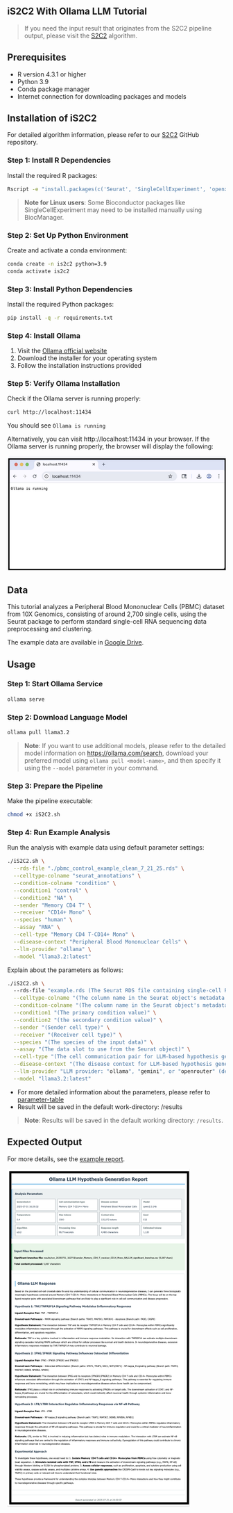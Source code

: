## iS2C2 With Ollama LLM Tutorial
>If you need the input result that originates from the S2C2 pipeline output, please visit the [S2C2](https://github.com/methodistsmab/S2C2) algorithm.

## Prerequisites
- R version 4.3.1 or higher
- Python 3.9
- Conda package manager
- Internet connection for downloading packages and models

## Installation of iS2C2

For detailed algorithm information, please refer to our [S2C2](https://github.com/methodistsmab/S2C2) GitHub repository.

### Step 1: Install R Dependencies
Install the required R packages:

```bash
Rscript -e "install.packages(c('Seurat', 'SingleCellExperiment', 'openxlsx', 'optparse', 'presto', 'jsonlite', 'DescTools', 'plyr', 'dplyr', 'homologene', 'ggplot2', 'reshape2', 'stringr'), repos='https://cran.rstudio.com/')"
```

> **Note for Linux users**: Some Bioconductor packages like SingleCellExperiment may need to be installed manually using BiocManager.

### Step 2: Set Up Python Environment
Create and activate a conda environment:

```bash
conda create -n is2c2 python=3.9
conda activate is2c2
```

### Step 3: Install Python Dependencies
Install the required Python packages:

```bash
pip install -q -r requirements.txt
```

### Step 4: Install Ollama
1. Visit the [Ollama official website](https://ollama.com/download)
2. Download the installer for your operating system
3. Follow the installation instructions provided

### Step 5: Verify Ollama Installation
Check if the Ollama server is running properly:

```bash
curl http://localhost:11434
```

You should see `Ollama is running`

Alternatively, you can visit http://localhost:11434 in your browser. If the Ollama server is running properly, the browser will display the following:

![ollama](/screenshots/ollama-success.png)

## Data
This tutorial analyzes a Peripheral Blood Mononuclear Cells (PBMC) dataset from 10X Genomics, consisting of around 2,700 single cells, using the Seurat package to perform standard single-cell RNA sequencing data preprocessing and clustering.

The example data are available in [Google Drive](https://drive.google.com/file/d/1Ejcch9g5_kcj-0iJnIPnU5s9LmlGEUx8/view?usp=share_link).

## Usage

### Step 1: Start Ollama Service

```bash
ollama serve
```

### Step 2: Download Language Model

```bash
ollama pull llama3.2
```

> **Note**: If you want to use additional models, please refer to the detailed model information on https://ollama.com/search, download your preferred model using `ollama pull <model-name>`, and then specify it using the `--model` parameter in your command.

### Step 3: Prepare the Pipeline
Make the pipeline executable:

```bash
chmod +x iS2C2.sh
```

### Step 4: Run Example Analysis
Run the analysis with example data using default parameter settings:

```bash
./iS2C2.sh \
  --rds-file "./pbmc_control_example_clean_7_21_25.rds" \
  --celltype-colname "seurat_annotations" \
  --condition-colname "condition" \
  --condition1 "control" \
  --condition2 "NA" \
  --sender "Memory CD4 T" \
  --receiver "CD14+ Mono" \
  --species "human" \
  --assay "RNA" \
  --cell-type "Memory CD4 T-CD14+ Mono" \
  --disease-context "Peripheral Blood Mononuclear Cells" \
  --llm-provider "ollama" \
  --model "llama3.2:latest" 
```

Explain about the parameters as follows: 

```bash
./iS2C2.sh \  
  --rds-file "example.rds (The Seurat RDS file containing single-cell RNA sequencing data)" \
  --celltype-colname "(The column name in the Seurat object's metadata that contains the cell type annotations)" \
  --condition-colname "(The column name in the Seurat object's metadata that contains the experimental condition or phenotype labels)" \
  --condition1 "(The primary condition value)" \
  --condition2 "(the secondary condition value)" \
  --sender "(Sender cell type)" \
  --receiver "(Receiver cell type)" \
  --species "(The species of the input data)" \
  --assay "(The data slot to use from the Seurat object)" \
  --cell-type "(The cell communication pair for LLM-based hypothesis generation and analysis)" \
  --disease-context "(The disease context for LLM-based hypothesis generation to provide relevant biological context for the analysis.)" \
  --llm-provider "LLM provider: "ollama", "gemini", or "openrouter" (default: ollama)" \
  --model "llama3.2:latest" 
```
* For more detailed information about the parameters, please refer to [parameter-table](../../parameters.md)
* Result will be saved in the default work-directory: /results

> **Note**: Results will be saved in the default working directory: `/results`.

## Expected Output
For more details, see the [example report](https://mocha.houstonmethodist.org/iS2C2/ollama-llama32-s2c2.html).

![example-output](../../screenshots/output/iS2C2/ollama/ollama-s2c2.png)